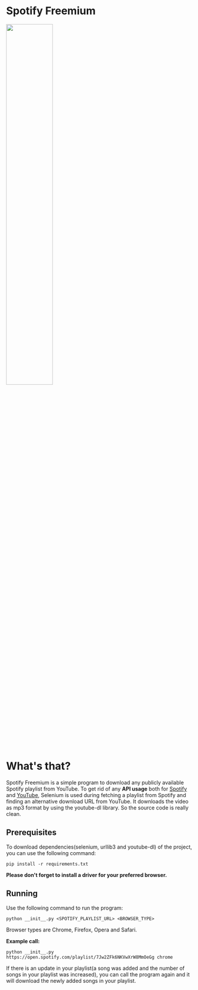 # Spotify Freemium

<img src="https://raw.githubusercontent.com/alkislardeniz/freemium-spotify/master/sf.png" height="50%" width="50%">

<h1>What's that?</h1>
<p>Spotify Freemium is a simple program to download any publicly available Spotify playlist from YouTube. To get rid of any <b>API usage</b> both for <a href="https://developer.spotify.com/documentation/web-api/reference/playlists/get-playlists-tracks/">Spotify</a> and <a href="https://developers.google.com/youtube/v3/docs/search/list/">YouTube</a>, Selenium is used during fetching a playlist from Spotify and finding an alternative download URL from YouTube. It downloads the video as mp3 format by using the youtube-dl library. So the source code is really clean.</p>

<h2>Prerequisites</h2>
<p>To download dependencies(selenium, urllib3 and youtube-dl) of the project, you can use the following command: </p>

```
pip install -r requirements.txt
```
<b>Please don't forget to install a driver for your preferred browser.</b>

<h2>Running</h2>
<p>Use the following command to run the program: </p>

```
python __init__.py <SPOTIFY_PLAYLIST_URL> <BROWSER_TYPE>
```
Browser types are Chrome, Firefox, Opera and Safari. 

<b>Example call:</b>
```
python __init__.py https://open.spotify.com/playlist/7Jw2ZFk6NKVwXrW8MmOeGg chrome
```
<p>If there is an update in your playlist(a song was added and the number of songs in your playlist was increased), you can call the program again and it will download the newly added songs in your playlist.</p>
